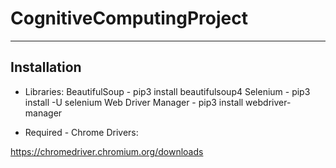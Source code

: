 # CognitiveComputingProject

---

## Installation

- Libraries:
BeautifulSoup - pip3 install beautifulsoup4
Selenium - pip3 install -U selenium
Web Driver Manager - pip3 install webdriver-manager

- Required - Chrome Drivers:

https://chromedriver.chromium.org/downloads
          
